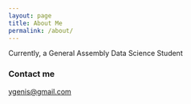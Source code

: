 ```yaml
---
layout: page
title: About Me
permalink: /about/
---
```


Currently, a General Assembly Data Science Student


### Contact me

[ygenis@gmail.com](mailto:ygenis@gmail.com)
